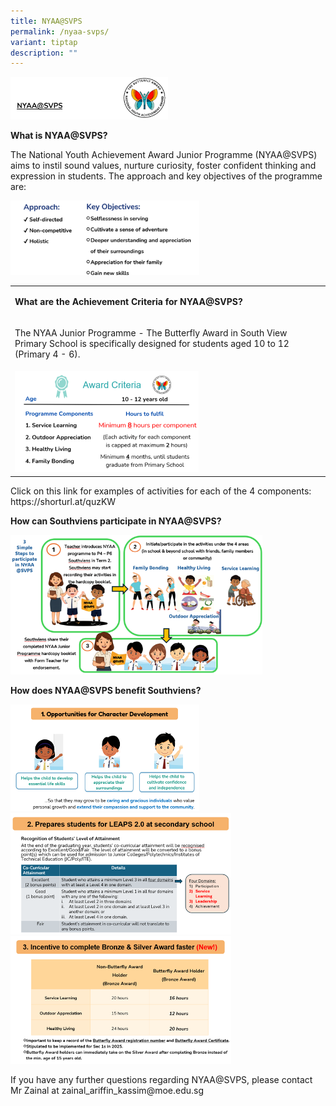 ```yaml
---
title: NYAA@SVPS
permalink: /nyaa-svps/
variant: tiptap
description: ""
---
```

<div class="isomer-image-wrapper">
<img style="width: 50%;" height="auto" width="100%" alt="" src="/images/NYAA1.png">
</div>
<p><strong>What is NYAA@SVPS?</strong>
</p>
<p>The National Youth Achievement Award Junior Programme (NYAA@SVPS) aims
to instil sound values, nurture curiosity, foster confident thinking and
expression in students. The approach and key objectives of the programme
are:</p>
<div class="isomer-image-wrapper">
<img style="width: 60%;" height="auto" width="100%" alt="" src="/images/NYAA2.png">
</div>
<table style="minWidth: 25px">
<colgroup>
<col>
</colgroup>
<tbody>
<tr>
<td rowspan="1" colspan="1">
<p><strong>What are the Achievement Criteria for NYAA@SVPS?</strong>
</p>
</td>
</tr>
<tr>
<td rowspan="1" colspan="1">
<p>The NYAA Junior Programme - The Butterfly Award in South View Primary
School is specifically designed for students aged 10 to 12 (Primary 4 -
6).</p>
</td>
</tr>
<tr>
<td rowspan="1" colspan="1">
<div class="isomer-image-wrapper">
<img style="width: 60%;" height="auto" width="100%" alt="" src="/images/NYAA3.png">
</div>
</td>
</tr>
</tbody>
</table>
<p>Click on this link for examples of activities for each of the 4 components:
<a rel="noopener noreferrer nofollow" target="_blank">https://shorturl.at/quzKW</a>
</p>
<p><strong>How can Southviens participate in NYAA@SVPS?</strong>
</p>
<div class="isomer-image-wrapper">
<img style="width: 80%;" height="auto" width="100%" alt="" src="/images/NYAA4.png">
</div>
<p><strong>How does NYAA@SVPS benefit Southviens?</strong>
</p>
<div class="isomer-image-wrapper">
<img style="width: 60%;" height="auto" width="100%" alt="" src="/images/NYAA5.png">
</div>
<div class="isomer-image-wrapper">
<img style="width: 70%;" height="auto" width="100%" alt="" src="/images/NYAA6.png">
</div>
<div class="isomer-image-wrapper">
<img style="width: 70%;" height="auto" width="100%" alt="" src="/images/NYAA7.png">
</div>
<p>If you have any further questions regarding NYAA@SVPS, please contact
Mr Zainal at <a rel="noopener noreferrer nofollow" target="_blank">zainal_ariffin_kassim@moe.edu.sg</a>
</p>